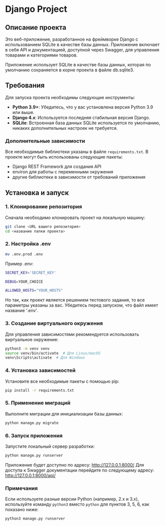 # Django Project

## Описание проекта

Это веб-приложение, разработанное на фреймворке Django с использованием SQLite в качестве базы данных. Приложение включает в себя API и документацией, доступной через Swagger, для управления товарами и категориями товаров.

Приложение использует SQLite в качестве базы данных, которая по умолчанию сохраняется в корне проекта в файле db.sqlite3.

## Требования

Для запуска проекта необходимы следующие инструменты:

- **Python 3.9+**: Убедитесь, что у вас установлена версия Python 3.9 или выше.
- **Django 4.x**: Используется последняя стабильная версия Django.
- **SQLite**: Встроенная база данных SQLite используется по умолчанию, никаких дополнительных настроек не требуется.

### Дополнительные зависимости

Все необходимые библиотеки указаны в файле `requirements.txt`. В проекте могут быть использованы следующие пакеты:

- Django REST Framework для создания API
- environ для работы с переменными окружения
- другие библиотеки в зависимости от требований приложения

## Установка и запуск

### 1. Клонирование репозитория

Сначала необходимо клонировать проект на локальную машину:

```bash
git clone <URL вашего репозитория>
cd <название папки проекта>
```

### 2. Настройка .env

```bash
mv .env.prod .env
```
Пример .env:
```bash
SECRET_KEY='SECRET_KEY'

DEBUG=YOUR_CHOICE

ALLOWED_HOSTS="YOUR_HOSTS"
```

Но так, как проект является решением тестового задания, то все параметры указаны за вас. Убедитесь перед запуском, что файл имеет название '.env'.

### 3. Создание виртуального окружения
Для управления зависимостями рекомендуется использовать виртуальное окружение:
```bash
python3 -m venv venv
source venv/bin/activate  # Для Linux/macOS
venv\Scripts\activate  # Для Windows
```
### 4. Установка зависимостей 
Установите все необходимые пакеты с помощью pip:
```bash
pip install -r requirements.txt
```
### 5. Применение миграций
Выполните миграции для инициализации базы данных:
```bash
python manage.py migrate

```

### 6. Запуск приложения
Запустите локальный сервер разработки:
```bash
python manage.py runserver
```

Приложение будет доступно по адресу: http://127.0.0.1:8000/
Для доступа к Swagger документации перейдите по следующему адресу: http://127.0.0.1:8000/api/


### Примечания

Если используете разные версии Python (например, 2.x и 3.x), используйте команду `python3` вместо `python` для пунктов 3, 5, 6, как показано ниже:
```bash
python3 manage.py runserver
```
